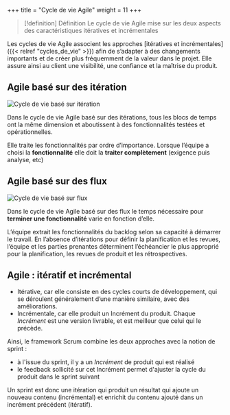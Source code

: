 +++
title = "Cycle de vie Agile"
weight = 11
+++

> [!definition] Définition
> Le cycle de vie Agile mise sur les deux aspects des caractéristiques itératives et incrémentales

Les cycles de vie Agile associent les approches [itératives et incrémentales]({{< relref "cycles_de_vie" >}}) afin de s’adapter à des
changements importants et de créer plus fréquemment de la valeur dans le projet. Elle assure ainsi au
client une visibilité, une confiance et la maîtrise du produit.

## Agile basé sur des itération

![Cycle de vie basé sur itération](cycleagile1.png)

Dans le cycle de vie Agile basé sur des itérations, tous les blocs de temps ont la même dimension et
aboutissent à des fonctionnalités testées et opérationnelles.

Elle traite les fonctionnalités par ordre d’importance. Lorsque l’équipe a choisi la **fonctionnalité** elle
doit la **traiter complètement** (exigence puis analyse, etc)

## Agile basé sur des flux

![Cycle de vie basé sur flux](cycleagile2.png)

Dans le cycle de vie Agile basé sur des flux le temps nécessaire pour **terminer une fonctionnalité** varie
en fonction d’elle.

L’équipe extrait les fonctionnalités du backlog selon sa capacité à démarrer le travail. En l’absence
d’itérations pour définir la planification et les revues, l’équipe et les parties prenantes déterminent
l’échéancier le plus approprié pour la planification, les revues de produit et les rétrospectives.

## Agile : itératif et incrémental

- Itérative, car elle consiste en des cycles courts de développement, qui se déroulent généralement d’une manière similaire, avec des améliorations. 
- Incrémentale, car elle produit un Incrément du produit. Chaque *Incrément* est une version livrable, et est meilleur que celui qui le précède.

Ainsi, le framework Scrum combine les deux approches avec la notion de sprint :
- à l'issue du sprint, il y a un *Incrément* de produit qui est réalisé
- le feedback sollicité sur cet Incrément permet d'ajuster la cycle du produit dans le sprint suivant

Un sprint est donc une itération qui produit un résultat qui ajoute un nouveau contenu (incrémental) et enrichit du contenu ajouté dans un incrément précédent (itératif).
